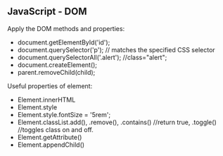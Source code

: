 ## JavaScript - DOM
Apply the DOM methods and properties:
  - document.getElementById('id');
  - document.querySelector('p'); // matches the specified CSS selector  
  - document.querySelectorAll('.alert'); //class="alert";
  - document.createElement();
  - parent.removeChild(child);


Useful properties of element:
  - Element.innerHTML
  - Element.style
  -   Element.style.fontSize = '5rem';
  - Element.classList.add(), .remove(), .contains() //return true, .toggle() //toggles class on and off. 
  - Element.getAttribute()
  - Element.appendChild()



